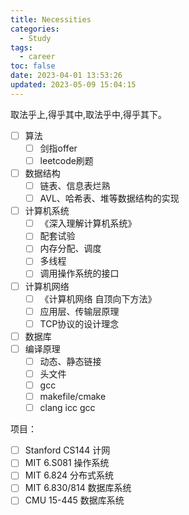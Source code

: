 ```yaml
---
title: Necessities
categories:
  - Study
tags:
  - career
toc: false
date: 2023-04-01 13:53:26
updated: 2023-05-09 15:04:15
---
```

取法乎上,得乎其中,取法乎中,得乎其下。

- [ ] 算法
  - [ ] 剑指offer
  - [ ] leetcode刷题
- [ ] 数据结构
  - [ ] 链表、信息表烂熟
  - [ ] AVL、哈希表、堆等数据结构的实现
- [ ] 计算机系统
  - [ ] 《深入理解计算机系统》
  - [ ] 配套试验
  - [ ] 内存分配、调度
  - [ ] 多线程
  - [ ] 调用操作系统的接口
- [ ] 计算机网络
  - [ ] 《计算机网络 自顶向下方法》
  - [ ] 应用层、传输层原理
  - [ ] TCP协议的设计理念
- [ ] 数据库
- [ ] 编译原理
  - [ ] 动态、静态链接
  - [ ] 头文件
  - [ ] gcc
  - [ ] makefile/cmake
  - [ ] clang icc gcc

项目：

- [ ] Stanford CS144 计网
- [ ] MIT 6.S081 操作系统
- [ ] MIT 6.824 分布式系统
- [ ] MIT 6.830/814 数据库系统
- [ ] CMU 15-445 数据库系统

